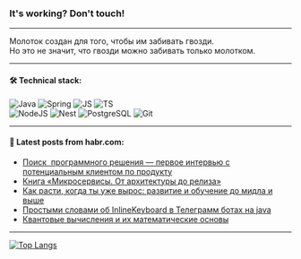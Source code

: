 ### It's working? Don't touch!

---
Молоток создан для того, чтобы им забивать гвозди. <br>
Но это не значит, что гвозди можно забивать только молотком.

---

#### 🛠️ Technical stack:

![Java](https://img.shields.io/badge/Java-informational?logo=Oracle&style=flat&logoColor=white&color=FF4500)
![Spring](https://img.shields.io/badge/SpringBoot-informational?logo=SpringBoot&style=flat&logoColor=white&color=6495ED)
![JS](https://img.shields.io/badge/JS-informational?logo=javaScript&style=flat&logoColor=black&color=F7Df1E)
![TS](https://img.shields.io/badge/TypeScript-informational?logo=typeScript&style=flat&logoColor=black&color=0667A8)  <br>
![NodeJS](https://img.shields.io/badge/NodeJS-informational?logo=node.js&style=flat&logoColor=white&color=43853D)
![Nest](https://img.shields.io/badge/NestJS-informational?logo=NestJS&style=flat&logoColor=white&color=red)
![PostgreSQL](https://img.shields.io/badge/PostgreSQL-informational?logo=PostgreSQL&style=flat&logoColor=white&color=DAA520)
![Git](https://img.shields.io/badge/Git-informational?logo=git&style=flat&logoColor=white&color=778899)

___

#### 💬 Latest posts from habr.com:

<!-- BLOG-POST-LIST:START -->
- [Поиск  программного решения — первое интервью с потенциальным клиентом по продукту](https://habr.com/ru/articles/746382/?utm_source=habrahabr&utm_medium=rss&utm_campaign=746382)
- [Книга «Микросервисы. От архитектуры до релиза»](https://habr.com/ru/companies/piter/articles/746376/?utm_source=habrahabr&utm_medium=rss&utm_campaign=746376)
- [Как расти, когда ты уже вырос: развитие и обучение до мидла и выше](https://habr.com/ru/companies/getmatch/articles/746374/?utm_source=habrahabr&utm_medium=rss&utm_campaign=746374)
- [Простыми словами об InlineKeyboard в Телеграмм ботах на java](https://habr.com/ru/articles/746370/?utm_source=habrahabr&utm_medium=rss&utm_campaign=746370)
- [Квантовые вычисления и их математические основы](https://habr.com/ru/companies/otus/articles/746300/?utm_source=habrahabr&utm_medium=rss&utm_campaign=746300)
<!-- BLOG-POST-LIST:END -->

---
[![Top Langs](https://github-readme-stats-git-master-advtsetting-gmailcom.vercel.app/api/top-langs/?username=zloylis&langs_count=10&hide_title=false&title_color=e6edf3&size_weight=0.5&count_weight=0.5&layout=compact&hide_border=true&theme=dracula)](https://github.com/zloylis)

<!-- ![GitHub stats](https://github-readme-stats-git-master-advtsetting-gmailcom.vercel.app/api?username=zloylis&show_icons=true&hide_border=true&theme=dracula&hide_title=true&include_all_commits=true&count_private=true&hide=contribs&hide_rank=true) -->
